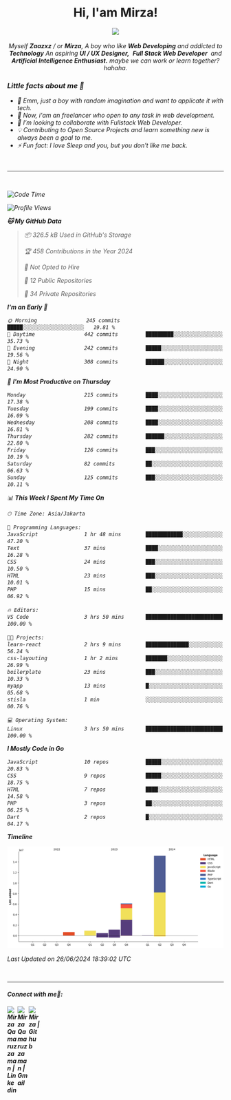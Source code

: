 <h1 align="center">Hi, I'am Mirza!</h1>
<p align="center">
  <a href="https://github.com/Ratheshan03/readme-typing-svg"><img src="https://readme-typing-svg.herokuapp.com?lines=UI+/+UX+Designer;Full+Stack+Web+Developer;IT+Enthusiast;Artificial+Intelligence+Addicted;&center=true&width=500&height=50"></a>
</p>

<p align="center">
  <em>
    Myself <b>Zaazxz</b> / or <b>Mirza</b>, A boy who like <b>Web Developing</b> and addicted to <b>Technology</b>
    An aspiring <b>UI / UX Designer,</b>&nbsp; <b>Full Stack Web Developer</b>&nbsp; and <b> Artificial Intelligence Enthusiast.</b> maybe we can work or learn together? hahaha.
  <br>
</p>

<h3>Little facts about me 🧑</h3>

- 🧞 Emm, just a boy with random imagination and want to applicate it with tech.
- 🔭 Now, i'am an freelancer who open to any task in web development.
- 👯 I’m looking to collaborate with Fullstack Web Developer.
- 💡 Contributing to Open Source Projects and learn something new is always been a goal to me.
- ⚡ Fun fact: I love Sleep and you, but you don't like me back.
<br>

---

<br>

<!--START_SECTION:waka-->
![Code Time](http://img.shields.io/badge/Code%20Time-710%20hrs%2024%20mins-blue)

![Profile Views](http://img.shields.io/badge/Profile%20Views-14-blue)

**🐱 My GitHub Data** 

> 📦 326.5 kB Used in GitHub's Storage 
 > 
> 🏆 458 Contributions in the Year 2024
 > 
> 🚫 Not Opted to Hire
 > 
> 📜 12 Public Repositories 
 > 
> 🔑 34 Private Repositories 
 > 
**I'm an Early 🐤** 

```text
🌞 Morning                245 commits         █████░░░░░░░░░░░░░░░░░░░░   19.81 % 
🌆 Daytime                442 commits         █████████░░░░░░░░░░░░░░░░   35.73 % 
🌃 Evening                242 commits         █████░░░░░░░░░░░░░░░░░░░░   19.56 % 
🌙 Night                  308 commits         ██████░░░░░░░░░░░░░░░░░░░   24.90 % 
```
📅 **I'm Most Productive on Thursday** 

```text
Monday                   215 commits         ████░░░░░░░░░░░░░░░░░░░░░   17.38 % 
Tuesday                  199 commits         ████░░░░░░░░░░░░░░░░░░░░░   16.09 % 
Wednesday                208 commits         ████░░░░░░░░░░░░░░░░░░░░░   16.81 % 
Thursday                 282 commits         ██████░░░░░░░░░░░░░░░░░░░   22.80 % 
Friday                   126 commits         ███░░░░░░░░░░░░░░░░░░░░░░   10.19 % 
Saturday                 82 commits          ██░░░░░░░░░░░░░░░░░░░░░░░   06.63 % 
Sunday                   125 commits         ███░░░░░░░░░░░░░░░░░░░░░░   10.11 % 
```


📊 **This Week I Spent My Time On** 

```text
🕑︎ Time Zone: Asia/Jakarta

💬 Programming Languages: 
JavaScript               1 hr 48 mins        ████████████░░░░░░░░░░░░░   47.20 % 
Text                     37 mins             ████░░░░░░░░░░░░░░░░░░░░░   16.28 % 
CSS                      24 mins             ███░░░░░░░░░░░░░░░░░░░░░░   10.50 % 
HTML                     23 mins             ███░░░░░░░░░░░░░░░░░░░░░░   10.01 % 
PHP                      15 mins             ██░░░░░░░░░░░░░░░░░░░░░░░   06.92 % 

🔥 Editors: 
VS Code                  3 hrs 50 mins       █████████████████████████   100.00 % 

🐱‍💻 Projects: 
learn-react              2 hrs 9 mins        ██████████████░░░░░░░░░░░   56.24 % 
css-layouting            1 hr 2 mins         ███████░░░░░░░░░░░░░░░░░░   26.99 % 
boilerplate              23 mins             ███░░░░░░░░░░░░░░░░░░░░░░   10.33 % 
myapp                    13 mins             █░░░░░░░░░░░░░░░░░░░░░░░░   05.68 % 
stisla                   1 min               ░░░░░░░░░░░░░░░░░░░░░░░░░   00.76 % 

💻 Operating System: 
Linux                    3 hrs 50 mins       █████████████████████████   100.00 % 
```

**I Mostly Code in Go** 

```text
JavaScript               10 repos            █████░░░░░░░░░░░░░░░░░░░░   20.83 % 
CSS                      9 repos             █████░░░░░░░░░░░░░░░░░░░░   18.75 % 
HTML                     7 repos             ████░░░░░░░░░░░░░░░░░░░░░   14.58 % 
PHP                      3 repos             ██░░░░░░░░░░░░░░░░░░░░░░░   06.25 % 
Dart                     2 repos             █░░░░░░░░░░░░░░░░░░░░░░░░   04.17 % 
```



**Timeline**

![Lines of Code chart](https://raw.githubusercontent.com/zaazxz/zaazxz/main/assets/bar_graph.png)


 Last Updated on 26/06/2024 18:39:02 UTC
<!--END_SECTION:waka-->

<br>

---

<h4> Connect with me🤝: <h4>
  </hr>
  <a href="https://www.linkedin.com/in/mirzaqamaruzzaman18/">
   <img align="left" alt=" Mirza Qamaruzzaman | Linkedin" width="24px" src="https://www.vectorlogo.zone/logos/linkedin/linkedin-icon.svg" />
  </a>
  <a href="mailto:mirzaqamaruzzaman18@gmail.com">
    <img align="left" alt=" Mirza Qamaruzzaman | Gmail" width="26px" src="https://www.vectorlogo.zone/logos/gmail/gmail-icon.svg" />
  </a>
   <a href="https://github.com/zaazxz">
    <img align="left" alt=" Mirza | Github" width="26px" src="https://www.vectorlogo.zone/logos/github/github-tile.svg" />
  </a>
  <br>
